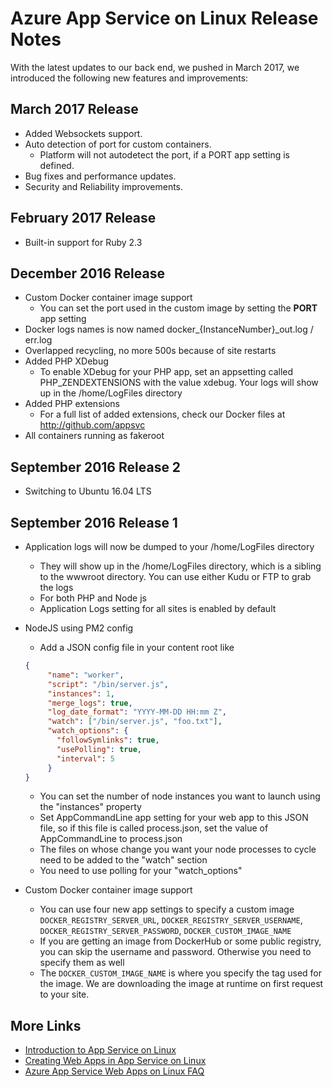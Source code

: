 # Azure App Service on Linux Release Notes #

With the latest updates to our back end, we pushed in March 2017, we introduced the following new features and improvements:

## March 2017 Release ##

* Added Websockets support.
* Auto detection of port for custom containers.
	* Platform will not autodetect the port, if a PORT app setting is defined.
* Bug fixes and performance updates.
* Security and Reliability improvements.

## February 2017 Release ##

* Built-in support for Ruby 2.3

## December 2016 Release ##

* Custom Docker container image support
	* You can set the port used in the custom image by setting the **PORT** app setting
* Docker logs names is now named docker_{InstanceNumber}_out.log / err.log
* Overlapped recycling, no more 500s because of site restarts
* Added PHP XDebug
	* To enable XDebug for your PHP app, set an appsetting called PHP_ZENDEXTENSIONS with the value xdebug. Your logs will show up in the /home/LogFiles directory 
* Added PHP extensions
	* For a full list of added extensions, check our Docker files at http://github.com/appsvc
* All containers running as fakeroot
	
## September 2016 Release 2 ##

* Switching to Ubuntu 16.04 LTS

## September 2016 Release 1 ##

* Application logs will now be dumped to your /home/LogFiles directory
	* They will show up in the /home/LogFiles directory, which is a sibling to the wwwroot directory.  You can use either Kudu or FTP to grab the logs
	* For both PHP and Node js
	* Application Logs setting for all sites is enabled by default
* NodeJS using PM2 config
	* Add a JSON config file in your content root like

	```json
	{
	     "name": "worker",
	     "script": "/bin/server.js",
	     "instances": 1,
	     "merge_logs": true,
	     "log_date_format": "YYYY-MM-DD HH:mm Z",
	     "watch": ["/bin/server.js", "foo.txt"],
	     "watch_options": {
	       "followSymlinks": true,
	       "usePolling": true,
	       "interval": 5
	     }
	}
	```


	* You can set the number of node instances you want to launch using the "instances" property
	* Set AppCommandLine app setting for your web app to this JSON file, so if this file is called process.json, set the value of AppCommandLine to process.json
	* The files on whose change you want your node processes to cycle need to be added to the "watch" section
	* You need to use polling for your "watch_options"
* Custom Docker container image support
	* You can use four new app settings to specify a custom image `DOCKER_REGISTRY_SERVER_URL`, `DOCKER_REGISTRY_SERVER_USERNAME`, `DOCKER_REGISTRY_SERVER_PASSWORD`, `DOCKER_CUSTOM_IMAGE_NAME`
	* If you are getting an image from DockerHub or some public registry, you can skip the username and password. Otherwise you need to specify them as well
	* The `DOCKER_CUSTOM_IMAGE_NAME` is where you specify the tag used for the image. We are downloading the image at runtime on first request to your site.

## More Links
* [Introduction to App Service on Linux](https://docs.microsoft.com/en-us/azure/app-service-web/app-service-linux-intro) 
* [Creating Web Apps in App Service on Linux](https://docs.microsoft.com/en-us/azure/app-service-web/app-service-linux-how-to-create-a-web-app)
* [Azure App Service Web Apps on Linux FAQ](https://docs.microsoft.com/en-us/azure/app-service-web/app-service-linux-faq) 
